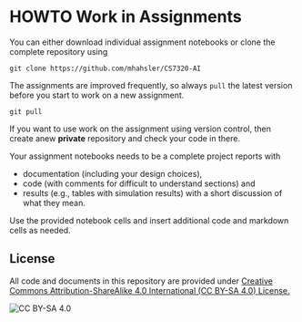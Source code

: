 <!-- #region -->
# HOWTO Work in Assignments

You can either download individual assignment notebooks or clone the complete repository using
```
git clone https://github.com/mhahsler/CS7320-AI
```

The assignments are improved frequently, so always `pull` the latest version before you start to work on a new assignment. 

```
git pull
```

If you want to use work on the assignment using version control, then create anew **private** repository and check your code in there. 

Your assignment notebooks needs to be a complete project reports with 

- documentation (including your design choices), 
- code (with comments for difficult to understand sections) and
- results (e.g., tables with simulation results) with a short discussion of what they mean. 

Use the provided notebook cells and insert additional code and markdown cells as needed.

## License
All code and documents in this repository are provided under [Creative Commons Attribution-ShareAlike 4.0 International (CC BY-SA 4.0) License.](https://creativecommons.org/licenses/by-sa/4.0/)

![CC BY-SA 4.0](https://licensebuttons.net/l/by-sa/3.0/88x31.png)
<!-- #endregion -->
